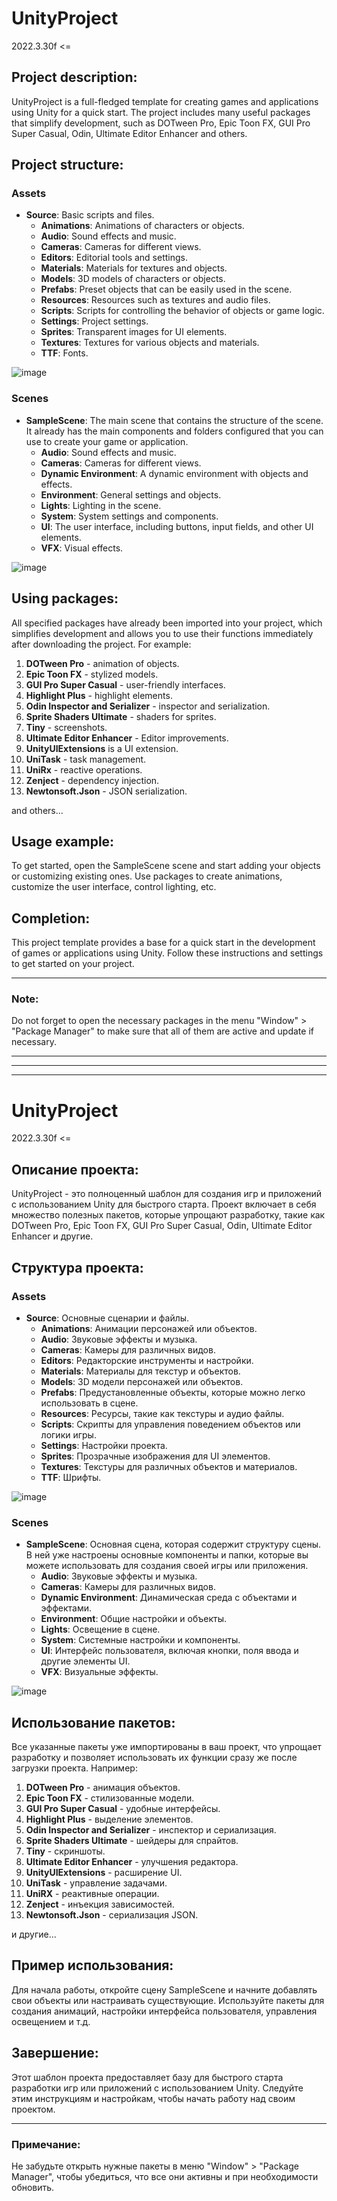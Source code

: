 # UnityProject 
2022.3.30f <=

## Project description:
UnityProject is a full-fledged template for creating games and applications using Unity for a quick start. The project includes many useful packages that simplify development, such as DOTween Pro, Epic Toon FX, GUI Pro Super Casual, Odin, Ultimate Editor Enhancer and others.

## Project structure:
### Assets
- **Source**: Basic scripts and files.
  - **Animations**: Animations of characters or objects.
  - **Audio**: Sound effects and music.
  - **Cameras**: Cameras for different views.
  - **Editors**: Editorial tools and settings.
  - **Materials**: Materials for textures and objects.
  - **Models**: 3D models of characters or objects.
  - **Prefabs**: Preset objects that can be easily used in the scene.
  - **Resources**: Resources such as textures and audio files.
  - **Scripts**: Scripts for controlling the behavior of objects or game logic.
  - **Settings**: Project settings.
  - **Sprites**: Transparent images for UI elements.
  - **Textures**: Textures for various objects and materials.
  - **TTF**: Fonts.
    
![image](https://github.com/user-attachments/assets/d388b44d-d758-4d95-8fa7-658bdacc4286)


### Scenes
- **SampleScene**: The main scene that contains the structure of the scene. It already has the main components and folders configured that you can use to create your game or application.
  - **Audio**: Sound effects and music.
  - **Cameras**: Cameras for different views.
  - **Dynamic Environment**: A dynamic environment with objects and effects.
  - **Environment**: General settings and objects.
  - **Lights**: Lighting in the scene.
  - **System**: System settings and components.
  - **UI**: The user interface, including buttons, input fields, and other UI elements.
  - **VFX**: Visual effects.
    
![image](https://github.com/user-attachments/assets/eb324e22-0ff3-436f-9523-d1f8acef186c)


## Using packages:
All specified packages have already been imported into your project, which simplifies development and allows you to use their functions immediately after downloading the project. For example:

1. **DOTween Pro** - animation of objects.
2. **Epic Toon FX** - stylized models.
3. **GUI Pro Super Casual** - user-friendly interfaces.
4. **Highlight Plus** - highlight elements.
5. **Odin Inspector and Serializer** - inspector and serialization.
6. **Sprite Shaders Ultimate** - shaders for sprites.
7. **Tiny** - screenshots.
8. **Ultimate Editor Enhancer** - Editor improvements.
9. **UnityUIExtensions** is a UI extension.
10. **UniTask** - task management.
11. **UniRx** - reactive operations.
12. **Zenject** - dependency injection.
13. **Newtonsoft.Json** - JSON serialization.

and others...

## Usage example:
To get started, open the SampleScene scene and start adding your objects or customizing existing ones. Use packages to create animations, customize the user interface, control lighting, etc.

## Completion:
This project template provides a base for a quick start in the development of games or applications using Unity. Follow these instructions and settings to get started on your project.

---

### Note:
Do not forget to open the necessary packages in the menu "Window" > "Package Manager" to make sure that all of them are active and update if necessary.

---
---
---

# UnityProject 
2022.3.30f <=

## Описание проекта:
UnityProject - это полноценный шаблон для создания игр и приложений с использованием Unity для быстрого старта. Проект включает в себя множество полезных пакетов, которые упрощают разработку, такие как DOTween Pro, Epic Toon FX, GUI Pro Super Casual, Odin, Ultimate Editor Enhancer и другие.

## Структура проекта:
### Assets
- **Source**: Основные сценарии и файлы.
  - **Animations**: Анимации персонажей или объектов.
  - **Audio**: Звуковые эффекты и музыка.
  - **Cameras**: Камеры для различных видов.
  - **Editors**: Редакторские инструменты и настройки.
  - **Materials**: Материалы для текстур и объектов.
  - **Models**: 3D модели персонажей или объектов.
  - **Prefabs**: Предустановленные объекты, которые можно легко использовать в сцене.
  - **Resources**: Ресурсы, такие как текстуры и аудио файлы.
  - **Scripts**: Скрипты для управления поведением объектов или логики игры.
  - **Settings**: Настройки проекта.
  - **Sprites**: Прозрачные изображения для UI элементов.
  - **Textures**: Текстуры для различных объектов и материалов.
  - **TTF**: Шрифты.
    
![image](https://github.com/user-attachments/assets/d388b44d-d758-4d95-8fa7-658bdacc4286)


### Scenes
- **SampleScene**: Основная сцена, которая содержит структуру сцены. В ней уже настроены основные компоненты и папки, которые вы можете использовать для создания своей игры или приложения.
  - **Audio**: Звуковые эффекты и музыка.
  - **Cameras**: Камеры для различных видов.
  - **Dynamic Environment**: Динамическая среда с объектами и эффектами.
  - **Environment**: Общие настройки и объекты.
  - **Lights**: Освещение в сцене.
  - **System**: Системные настройки и компоненты.
  - **UI**: Интерфейс пользователя, включая кнопки, поля ввода и другие элементы UI.
  - **VFX**: Визуальные эффекты.
    
![image](https://github.com/user-attachments/assets/eb324e22-0ff3-436f-9523-d1f8acef186c)


## Использование пакетов:
Все указанные пакеты уже импортированы в ваш проект, что упрощает разработку и позволяет использовать их функции сразу же после загрузки проекта. Например:

1. **DOTween Pro** - анимация объектов.
2. **Epic Toon FX** - стилизованные модели.
3. **GUI Pro Super Casual** - удобные интерфейсы.
4. **Highlight Plus** - выделение элементов.
5. **Odin Inspector and Serializer** - инспектор и сериализация.
6. **Sprite Shaders Ultimate** - шейдеры для спрайтов.
7. **Tiny** - скриншоты.
8. **Ultimate Editor Enhancer** - улучшения редактора.
9. **UnityUIExtensions** - расширение UI.
10. **UniTask** - управление задачами.
11. **UniRX** - реактивные операции.
12. **Zenject** - инъекция зависимостей.
13. **Newtonsoft.Json** - сериализация JSON.

и другие...

## Пример использования:
Для начала работы, откройте сцену SampleScene и начните добавлять свои объекты или настраивать существующие. Используйте пакеты для создания анимаций, настройки интерфейса пользователя, управления освещением и т.д.

## Завершение:
Этот шаблон проекта предоставляет базу для быстрого старта разработки игр или приложений с использованием Unity. Следуйте этим инструкциям и настройкам, чтобы начать работу над своим проектом.

---

### Примечание:
Не забудьте открыть нужные пакеты в меню "Window" > "Package Manager", чтобы убедиться, что все они активны и при необходимости обновить.
